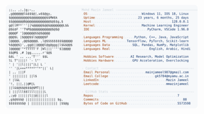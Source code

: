 <picture>
  <source srcset="https://raw.githubusercontent.com/mmazinjameel/mmazinjameel/main/dark_mode.svg?v=1748592863" media="(prefers-color-scheme: dark)">
  <img src="https://raw.githubusercontent.com/mmazinjameel/mmazinjameel/main/light_mode.svg?v=1748592863">
</picture>

